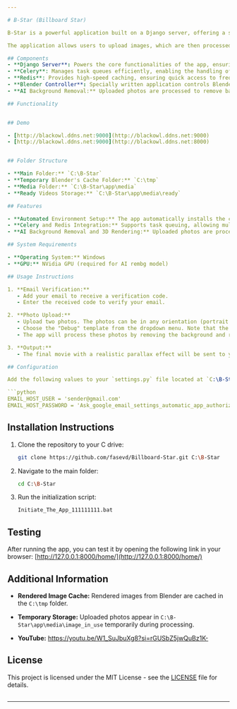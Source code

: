 ```yaml
---

# B-Star (Billboard Star)

B-Star is a powerful application built on a Django server, offering a seamless experience for rendering images and creating realistic 3D parallax effects. By leveraging a variety of advanced technologies, B-Star ensures optimal performance and functionality.

The application allows users to upload images, which are then processed and rendered into short video clips with stunning 3D parallax effects. The workflow is managed efficiently by Celery for task queue management and Redis for high-speed caching, ensuring that tasks are handled asynchronously and with minimal latency

## Components
- **Django Server**: Powers the core functionalities of the app, ensuring robust and scalable performance.
- **Celery**: Manages task queues efficiently, enabling the handling of asynchronous tasks.
- **Redis**: Provides high-speed caching, ensuring quick access to frequently used data.
- **Blender Controller**: Specially written application controls Blender software for rendering products, creating short video clips with realistic 3D parallax effects.
- **AI Background Removal:** Uploaded photos are processed to remove backgrounds with rembg.

## Functionality


## Demo

- [http://blackowl.ddns.net:9000](http://blackowl.ddns.net:9000)
- [http://blackowl.ddns.net:9000](http://blackowl.ddns.net:8000)


## Folder Structure

- **Main Folder:** `C:\B-Star`
- **Temporary Blender's Cache Folder:** `C:\tmp`
- **Media Folder:** `C:\B-Star\app\media`
- **Ready Videos Storage:** `C:\B-Star\app\media\ready`

## Features

- **Automated Environment Setup:** The app automatically installs the conda environment and sets necessary environment variables.
- **Celery and Redis Integration:** Supports task queuing, allowing multiple photo uploads from different users simultaneously. Celery manages tasks one after another efficiently.
- **AI Background Removal and 3D Rendering:** Uploaded photos are processed to remove backgrounds with rembg, rendered in a 3D environment, and the final result is a realistic and perspective-accurate parallax effect.

## System Requirements

- **Operating System:** Windows
- **GPU:** NVidia GPU (required for AI rembg model)

## Usage Instructions

1. **Email Verification:**
   - Add your email to receive a verification code.
   - Enter the received code to verify your email.

2. **Photo Upload:**
   - Upload two photos. The photos can be in any orientation (portrait or landscape), but the subject of the photo should be clearly expressed.
   - Choose the "Debug" template from the dropdown menu. Note that the "TimesSquare_Drone" and "Times Square Casual" templates are not uploaded.
   - The app will process these photos by removing the background and rendering them in a 3D environment.

3. **Output:**
   - The final movie with a realistic parallax effect will be sent to your email.

## Configuration

Add the following values to your `settings.py` file located at `C:\B-Star\app\app\settings.py`:

```python
EMAIL_HOST_USER = 'sender@gmail.com'
EMAIL_HOST_PASSWORD = 'Ask_google_email_settings_automatic_app_authorization'
```

## Installation Instructions

1. Clone the repository to your C drive:
   ```sh
   git clone https://github.com/fasevd/Billboard-Star.git C:\B-Star
   ```

2. Navigate to the main folder:
   ```sh
   cd C:\B-Star
   ```

3. Run the initialization script:
   ```sh
   Initiate_The_App_111111111.bat
   ```

## Testing

After running the app, you can test it by opening the following link in your browser: [http://127.0.0.1:8000/home/](http://127.0.0.1:8000/home/)

## Additional Information

- **Rendered Image Cache:** Rendered images from Blender are cached in the `C:\tmp` folder.
- **Temporary Storage:** Uploaded photos appear in `C:\B-Star\app\media\image_in_use` temporarily during processing.

- **YouTube:** https://youtu.be/W1_SuJbuXg8?si=rGUSbZ5jwQuBz1K-

## License

This project is licensed under the MIT License - see the [LICENSE](LICENSE) file for details.
##
---
```


